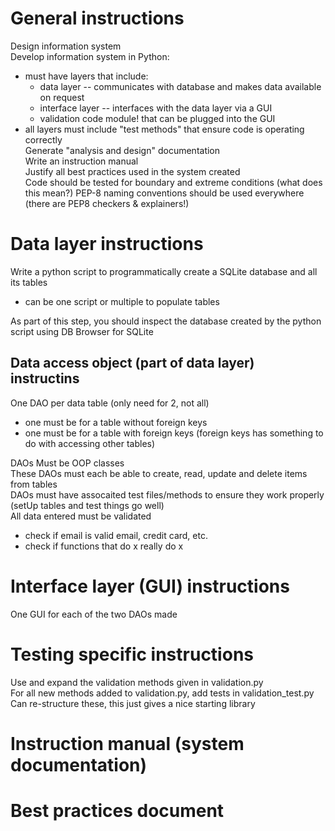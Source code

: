 # General instructions
Design information system  
Develop information system in Python:  
- must have layers that include:  
    - data layer -- communicates with database and makes data available on request  
    - interface layer -- interfaces with the data layer via a GUI  
    - validation code module! that can be plugged into the GUI  
- all layers must include "test methods" that ensure code is operating correctly  
Generate "analysis and design" documentation  
Write an instruction manual  
Justify all best practices used in the system created  
Code should be tested for boundary and extreme conditions (what does this mean?)
PEP-8 naming conventions should be used everywhere (there are PEP8 checkers & explainers!)  

# Data layer instructions
Write a python script to programmatically create a SQLite database and all its tables  
- can be one script or multiple to populate tables

As part of this step, you should inspect the database created by the python script using DB Browser for SQLite  

## Data access object (part of data layer) instructins
One DAO per data table (only need for 2, not all)  
- one must be for a table without foreign keys  
- one must be for a table with foreign keys (foreign keys has something to do with accessing other tables)  

DAOs Must be OOP classes  
These DAOs must each be able to create, read, update and delete items from tables  
DAOs must have assocaited test files/methods to ensure they work properly (setUp tables and test things go well)  
All data entered must be validated  
- check if email is valid email, credit card, etc.
- check if functions that do x really do x

# Interface layer (GUI) instructions  
One GUI for each of the two DAOs made  

# Testing specific instructions
Use and expand the validation methods given in validation.py  
For all new methods added to validation.py, add tests in validation_test.py  
Can re-structure these, this just gives a nice starting library  

# Instruction manual (system documentation)

# Best practices document  